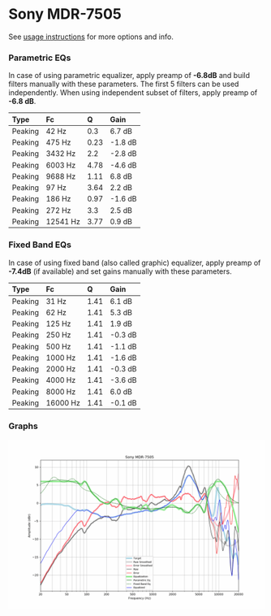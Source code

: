 # Sony MDR-7505
See [usage instructions](https://github.com/jaakkopasanen/AutoEq#usage) for more options and info.

### Parametric EQs
In case of using parametric equalizer, apply preamp of **-6.8dB** and build filters manually
with these parameters. The first 5 filters can be used independently.
When using independent subset of filters, apply preamp of **-6.8 dB**.

| Type    | Fc       |    Q | Gain    |
|:--------|:---------|:-----|:--------|
| Peaking | 42 Hz    | 0.3  | 6.7 dB  |
| Peaking | 475 Hz   | 0.23 | -1.8 dB |
| Peaking | 3432 Hz  | 2.2  | -2.8 dB |
| Peaking | 6003 Hz  | 4.78 | -4.6 dB |
| Peaking | 9688 Hz  | 1.11 | 6.8 dB  |
| Peaking | 97 Hz    | 3.64 | 2.2 dB  |
| Peaking | 186 Hz   | 0.97 | -1.6 dB |
| Peaking | 272 Hz   | 3.3  | 2.5 dB  |
| Peaking | 12541 Hz | 3.77 | 0.9 dB  |

### Fixed Band EQs
In case of using fixed band (also called graphic) equalizer, apply preamp of **-7.4dB**
(if available) and set gains manually with these parameters.

| Type    | Fc       |    Q | Gain    |
|:--------|:---------|:-----|:--------|
| Peaking | 31 Hz    | 1.41 | 6.1 dB  |
| Peaking | 62 Hz    | 1.41 | 5.3 dB  |
| Peaking | 125 Hz   | 1.41 | 1.9 dB  |
| Peaking | 250 Hz   | 1.41 | -0.3 dB |
| Peaking | 500 Hz   | 1.41 | -1.1 dB |
| Peaking | 1000 Hz  | 1.41 | -1.6 dB |
| Peaking | 2000 Hz  | 1.41 | -0.3 dB |
| Peaking | 4000 Hz  | 1.41 | -3.6 dB |
| Peaking | 8000 Hz  | 1.41 | 6.0 dB  |
| Peaking | 16000 Hz | 1.41 | -0.1 dB |

### Graphs
![](./Sony%20MDR-7505.png)